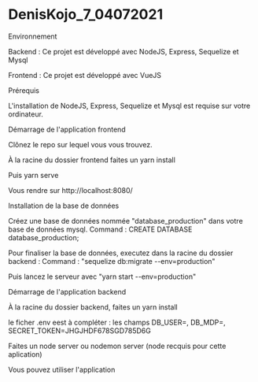 # DenisKojo_7_04072021

Environnement

Backend : Ce projet est développé avec NodeJS, Express, Sequelize et Mysql

Frontend : Ce projet est développé avec VueJS

Prérequis

L'installation de NodeJS, Express, Sequelize et Mysql est requise sur votre ordinateur.

Démarrage de l'application frontend

Clônez le repo sur lequel vous vous trouvez.

À la racine du dossier frontend faites un yarn install

Puis yarn serve

Vous rendre sur http://localhost:8080/

Installation de la base de données

Créez une base de données nommée "database_production" dans votre base de données mysql. Command : CREATE DATABASE database_production;

Pour finaliser la base de données, executez dans la racine du dossier backend : Command : "sequelize db:migrate --env=production"

Puis lancez le serveur avec "yarn start --env=production"

Démarrage de l'application backend

À la racine du dossier backend, faites un yarn install

le ficher .env eest à compléter : les champs DB_USER=, DB_MDP=, SECRET_TOKEN=JHGJHDF678SGD785D6G

Faites un node server ou nodemon server (node recquis pour cette aplication)

Vous pouvez utiliser l'application


